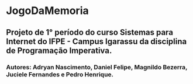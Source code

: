 # JogoDaMemoria




## Projeto de 1° período do curso Sistemas para Internet do IFPE - Campus Igarassu da disciplina de Programação Imperativa.


### Autores: Adryan Nascimento, Daniel Felipe, Magnildo Bezerra, Juciele Fernandes e Pedro Henrique.
